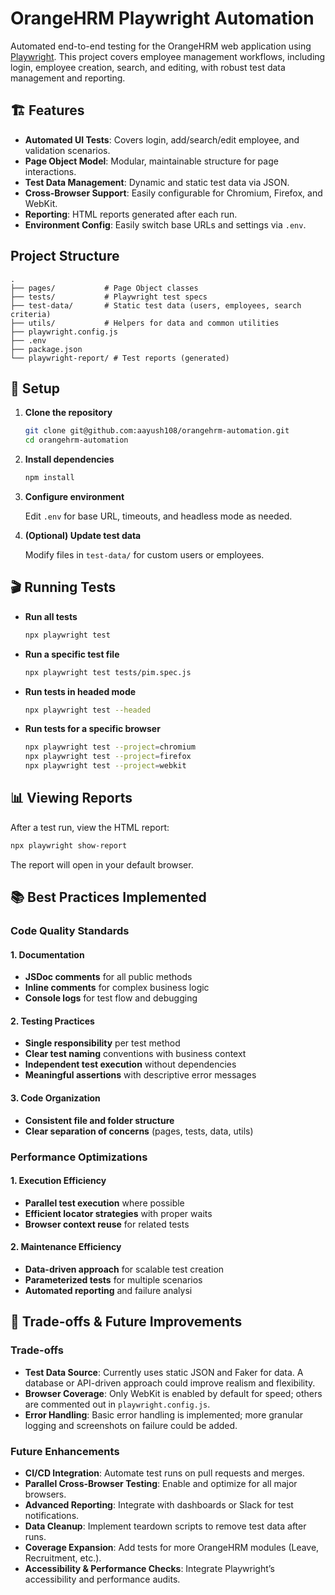 # OrangeHRM Playwright Automation

Automated end-to-end testing for the OrangeHRM web application using [Playwright](https://playwright.dev/). This project covers employee management workflows, including login, employee creation, search, and editing, with robust test data management and reporting.

## 🏗️  Features

- **Automated UI Tests**: Covers login, add/search/edit employee, and validation scenarios.
- **Page Object Model**: Modular, maintainable structure for page interactions.
- **Test Data Management**: Dynamic and static test data via JSON.
- **Cross-Browser Support**: Easily configurable for Chromium, Firefox, and WebKit.
- **Reporting**: HTML reports generated after each run.
- **Environment Config**: Easily switch base URLs and settings via `.env`.

## Project Structure

```
.
├── pages/           # Page Object classes
├── tests/           # Playwright test specs
├── test-data/       # Static test data (users, employees, search criteria)
├── utils/           # Helpers for data and common utilities
├── playwright.config.js
├── .env
├── package.json
└── playwright-report/ # Test reports (generated)
```

## 🚀 Setup

1. **Clone the repository**
   ```sh
   git clone git@github.com:aayush108/orangehrm-automation.git
   cd orangehrm-automation
   ```

2. **Install dependencies**
   ```sh
   npm install
   ```

3. **Configure environment**

   Edit `.env` for base URL, timeouts, and headless mode as needed.

4. **(Optional) Update test data**

   Modify files in `test-data/` for custom users or employees.

## 🎬 Running Tests

- **Run all tests**
  ```sh
  npx playwright test
  ```

- **Run a specific test file**
  ```sh
  npx playwright test tests/pim.spec.js
  ```

- **Run tests in headed mode**
  ```sh
  npx playwright test --headed
  ```

- **Run tests for a specific browser**
  ```sh
  npx playwright test --project=chromium
  npx playwright test --project=firefox
  npx playwright test --project=webkit
  ```

## 📊 Viewing Reports

After a test run, view the HTML report:

```sh
npx playwright show-report
```

The report will open in your default browser.


## 📚 Best Practices Implemented

### **Code Quality Standards**

#### **1. Documentation**
- **JSDoc comments** for all public methods
- **Inline comments** for complex business logic
- **Console logs** for test flow and debugging


#### **2. Testing Practices**
- **Single responsibility** per test method
- **Clear test naming** conventions with business context
- **Independent test execution** without dependencies
- **Meaningful assertions** with descriptive error messages

#### **3. Code Organization**
- **Consistent file and folder structure**
- **Clear separation of concerns** (pages, tests, data, utils)


### **Performance Optimizations**

#### **1. Execution Efficiency**
- **Parallel test execution** where possible
- **Efficient locator strategies** with proper waits
- **Browser context reuse** for related tests

#### **2. Maintenance Efficiency**
- **Data-driven approach** for scalable test creation
- **Parameterized tests** for multiple scenarios
- **Automated reporting** and failure analysi

## 🎯 Trade-offs & Future Improvements

### Trade-offs

- **Test Data Source**: Currently uses static JSON and Faker for data. A database or API-driven approach could improve realism and flexibility.
- **Browser Coverage**: Only WebKit is enabled by default for speed; others are commented out in `playwright.config.js`.
- **Error Handling**: Basic error handling is implemented; more granular logging and screenshots on failure could be added.

### Future Enhancements

- **CI/CD Integration**: Automate test runs on pull requests and merges.
- **Parallel Cross-Browser Testing**: Enable and optimize for all major browsers.
- **Advanced Reporting**: Integrate with dashboards or Slack for test notifications.
- **Data Cleanup**: Implement teardown scripts to remove test data after runs.
- **Coverage Expansion**: Add tests for more OrangeHRM modules (Leave, Recruitment, etc.).
- **Accessibility & Performance Checks**: Integrate Playwright’s accessibility and performance audits.

